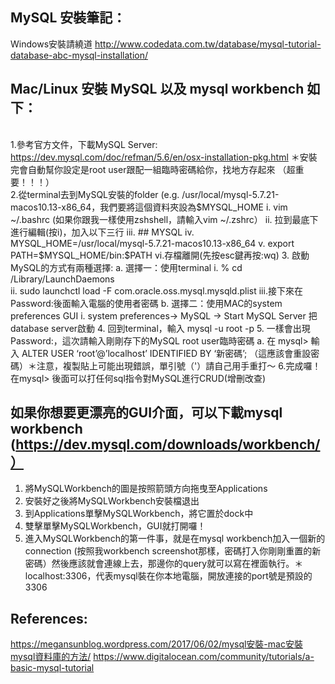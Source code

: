 ## MySQL 安裝筆記：
Windows安裝請繞道
http://www.codedata.com.tw/database/mysql-tutorial-database-abc-mysql-installation/

## Mac/Linux 安裝 MySQL 以及 mysql workbench 如下：
<br>1.參考官方文件，下載MySQL Server: https://dev.mysql.com/doc/refman/5.6/en/osx-installation-pkg.html ＊安裝完會自動幫你設定是root user跟配一組臨時密碼給你，找地方存起來 （超重要！！！）
<br>2.從terminal去到MySQL安裝的folder (e.g. /usr/local/mysql-5.7.21-macos10.13-x86_64，我們要將這個資料夾設為$MYSQL_HOME
i. vim ~/.bashrc (如果你跟我一樣使用zshshell，請輸入vim ~/.zshrc）
ii. 拉到最底下進行編輯(按i)，加入以下三行
iii. ## MYSQL
iv. MYSQL_HOME=/usr/local/mysql-5.7.21-macos10.13-x86_64
v. export PATH=$MYSQL_HOME/bin:$PATH
vi.存檔離開(先按esc鍵再按:wq)
3. 啟動MySQL的方式有兩種選擇:
a. 選擇一：使用terminal
i. % cd /Library/LaunchDaemons                                                   
ii. sudo launchctl load -F com.oracle.oss.mysql.mysqld.plist
iii.接下來在Password:後面輸入電腦的使用者密碼
b. 選擇二：使用MAC的system preferences GUI
i. system preferences-> MySQL -> Start MySQL Server 把database server啟動
4. 回到terminal，輸入 mysql -u root -p 
5. 一樣會出現Password:，這次請輸入剛剛存下的MySQL root user臨時密碼
a. 在 mysql> 輸入 ALTER USER ‘root’@’localhost’ IDENTIFIED BY ‘新密碼’;  （這應該會重設密碼）＊注意，複製貼上可能出現錯誤，單引號（'）請自己用手重打～
6.完成囉！在mysql>  後面可以打任何sql指令對MySQL進行CRUD(增刪改查)


## 如果你想要更漂亮的GUI介面，可以下載mysql workbench (https://dev.mysql.com/downloads/workbench/）
1. 將MySQLWorkbench的圖是按照箭頭方向拖曳至Applications
2. 安裝好之後將MySQLWorkbench安裝檔退出
3. 到Applications單擊MySQLWorkbench，將它置於dock中
4. 雙擊單擊MySQLWorkbench，GUI就打開囉！
5. 進入MySQLWorkbench的第一件事，就是在mysql workbench加入一個新的connection (按照我workbench screenshot那樣，密碼打入你剛剛重置的新密碼）然後應該就會連線上去，那邊你的query就可以寫在裡面執行。＊localhost:3306，代表mysql裝在你本地電腦，開放連接的port號是預設的3306

## References:
https://megansunblog.wordpress.com/2017/06/02/mysql安裝-mac安裝mysql資料庫的方法/
https://www.digitalocean.com/community/tutorials/a-basic-mysql-tutorial
